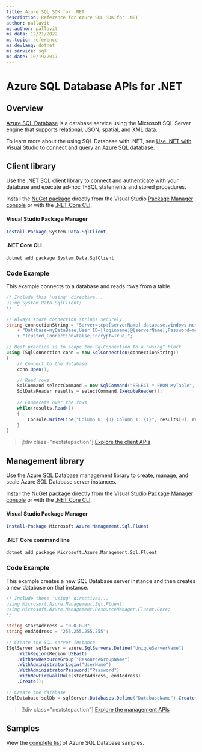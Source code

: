 ```yaml
---
title: Azure SQL SDK for .NET
description: Reference for Azure SQL SDK for .NET
author: pallavit
ms.author: pallavit
ms.data: 12/21/2022
ms.topic: reference
ms.devlang: dotnet
ms.service: sql
ms.date: 10/19/2017
---
```

# Azure SQL Database APIs for .NET

## Overview

[Azure SQL Database](https://docs.microsoft.com/azure/sql-database/sql-database-technical-overview) is a database service using the Microsoft SQL Server engine that supports relational, JSON, spatial, and XML data. 

To learn more about the using SQL Database with .NET, see [Use .NET with Visual Studio to connect and query an Azure SQL database](https://docs.microsoft.com/azure/sql-database/sql-database-connect-query-dotnet-visual-studio).

## Client library

Use the .NET SQL client library to connect and authenticate with your database and execute ad-hoc T-SQL statements and stored procedures.

Install the [NuGet package]( https://www.nuget.org/packages/System.Data.SqlClient) directly from the Visual Studio [Package Manager console](https://docs.microsoft.com/nuget/tools/package-manager-console) or with the [.NET Core CLI](https://docs.microsoft.com/dotnet/core/tools/dotnet-add-package).

#### Visual Studio Package Manager

```powershell
Install-Package System.Data.SqlClient
```

#### .NET Core CLI

```dotnetcli
dotnet add package System.Data.SqlClient
```

### Code Example

This example connects to a database and reads rows from a table.

```csharp
/* Include this 'using' directive...
using System.Data.SqlClient;
*/

// Always store connection strings securely. 
string connectionString = "Server=tcp:[serverName].database.windows.net;" 
    + "Database=myDataBase;User ID=[loginname]@[serverName];Password=myPassword;"
    + "Trusted_Connection=False;Encrypt=True;";

// Best practice is to scope the SqlConnection to a "using" block
using (SqlConnection conn = new SqlConnection(connectionString))
{
    // Connect to the database
    conn.Open();

    // Read rows
    SqlCommand selectCommand = new SqlCommand("SELECT * FROM MyTable", conn);
    SqlDataReader results = selectCommand.ExecuteReader();
    
    // Enumerate over the rows
    while(results.Read())
    {
        Console.WriteLine("Column 0: {0} Column 1: {1}", results[0], results[1]);
    }
}
```

> [!div class="nextstepaction"]
> [Explore the client APIs](/dotnet/api/overview/azure/sql/client)

## Management library

Use the Azure SQL Database management library to create, manage, and scale Azure SQL Database server instances.

Install the [NuGet package](https://www.nuget.org/packages/Microsoft.Azure.Management.Sql.Fluent/) directly from the Visual Studio [Package Manager console](https://docs.microsoft.com/nuget/tools/package-manager-console) or with the [.NET Core CLI](https://docs.microsoft.com/dotnet/core/tools/dotnet-add-package).

#### Visual Studio Package Manager

```powershell
Install-Package Microsoft.Azure.Management.Sql.Fluent
``` 

#### .NET Core command line

```dotnetcli
dotnet add package Microsoft.Azure.Management.Sql.Fluent
```

### Code Example

This example creates a new SQL Database server instance and then creates a new database on that instance.

```csharp
/* Include these 'using' directives...
using Microsoft.Azure.Management.Sql.Fluent;
using Microsoft.Azure.Management.ResourceManager.Fluent.Core;
*/

string startAddress = "0.0.0.0";
string endAddress = "255.255.255.255";

// Create the SQL server instance
ISqlServer sqlServer = azure.SqlServers.Define("UniqueServerName")
    .WithRegion(Region.USEast)
    .WithNewResourceGroup("ResourceGroupName")
    .WithAdministratorLogin("UserName")
    .WithAdministratorPassword("Password")
    .WithNewFirewallRule(startAddress, endAddress)
    .Create();

// Create the database
ISqlDatabase sqlDb = sqlServer.Databases.Define("DatabaseName").Create();
```

> [!div class="nextstepaction"]
> [Explore the management APIs](/dotnet/api/overview/azure/sql/management)

## Samples

View the [complete list](https://docs.microsoft.com/en-us/samples/browse/?expanded=azure&products=azure-sql-database%2Cazure-sql-managed-instance%2Cazure-sqlserver-vm%2Cazure-sql-virtual-machines%2Csql-server) of Azure SQL Database samples.